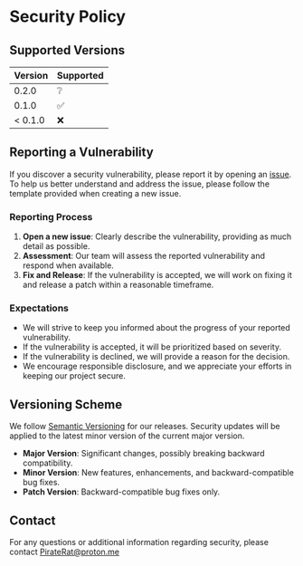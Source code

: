 # Security Policy

## Supported Versions

| Version | Supported |
| ------- | --------- |
| 0.2.0   | ❔        |
| 0.1.0   | ✅        |
| < 0.1.0 | ❌        |

## Reporting a Vulnerability

If you discover a security vulnerability, please report it by opening an [issue](https://github.com/PirateRat-no-kuon/PirateRat-no-Kuon/issues). To help us better understand and address the issue, please follow the template provided when creating a new issue.

### Reporting Process

1. **Open a new issue**: Clearly describe the vulnerability, providing as much detail as possible.
2. **Assessment**: Our team will assess the reported vulnerability and respond when available.
3. **Fix and Release**: If the vulnerability is accepted, we will work on fixing it and release a patch within a reasonable timeframe.

### Expectations

- We will strive to keep you informed about the progress of your reported vulnerability.
- If the vulnerability is accepted, it will be prioritized based on severity.
- If the vulnerability is declined, we will provide a reason for the decision.
- We encourage responsible disclosure, and we appreciate your efforts in keeping our project secure.

## Versioning Scheme

We follow [Semantic Versioning](https://semver.org/) for our releases. Security updates will be applied to the latest minor version of the current major version.

- **Major Version**: Significant changes, possibly breaking backward compatibility.
- **Minor Version**: New features, enhancements, and backward-compatible bug fixes.
- **Patch Version**: Backward-compatible bug fixes only.

## Contact

For any questions or additional information regarding security, please contact PirateRat@proton.me
